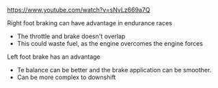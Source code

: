 https://www.youtube.com/watch?v=sNvLz669a7Q

Right foot braking can have advantage in endurance races

- The throttle and brake doesn't overlap
- This could waste fuel, as the engine overcomes the engine forces

Left foot brake has an advantage

- Te balance can be better and the brake application can be smoother.
- Can be more complex to downshift
